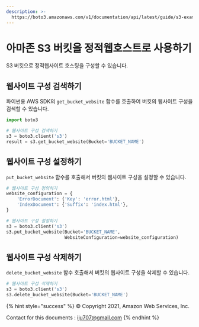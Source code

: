 ```yaml
---
description: >-
  https://boto3.amazonaws.com/v1/documentation/api/latest/guide/s3-example-static-web-host.html
---
```


# 아마존 S3 버킷을 정적웹호스트로 사용하기

S3 버킷으로 정적웹사이트 호스팅을 구성할 수 있습니다.

## 웹사이트 구성 검색하기

파이썬용 AWS SDK의 `get_bucket_website` 함수를 호출하여 버킷의 웹사이트 구성을 검색할 수 있습니다.

```python
import boto3

# 웹사이트 구성 검색하기
s3 = boto3.client('s3')
result = s3.get_bucket_website(Bucket='BUCKET_NAME')
```

## 웹사이트 구성 설정하기

`put_bucket_website` 함수를 호출해서 버킷의 웹사이트 구성을 설정할 수 있습니다.

```python
# 웹사이트 구성 정의하기
website_configuration = {
    'ErrorDocument': {'Key': 'error.html'},
    'IndexDocument': {'Suffix': 'index.html'},
}

# 웹사이트 구성 설정하기
s3 = boto3.client('s3')
s3.put_bucket_website(Bucket='BUCKET_NAME',
                      WebsiteConfiguration=website_configuration)
```

## 웹사이트 구성 삭제하기

`delete_bucket_website` 함수 호출해서 버킷의 웹사이트 구성을 삭제할 수 있습니다.

```python
# 웹사이트 구성 삭제하기
s3 = boto3.client('s3')
s3.delete_bucket_website(Bucket='BUCKET_NAME')
```

{% hint style="success" %}
© Copyright 2021, Amazon Web Services, Inc.

Contact for this documents : [iju707@gmail.com](mailto:iju707@gmail.com)
{% endhint %}
